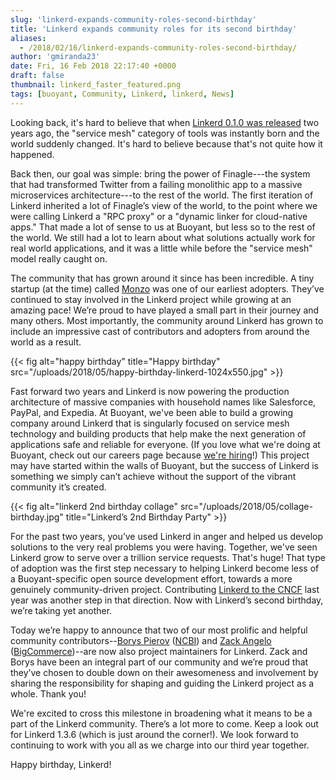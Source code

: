 ```yaml
---
slug: 'linkerd-expands-community-roles-second-birthday'
title: 'Linkerd expands community roles for its second birthday'
aliases:
  - /2018/02/16/linkerd-expands-community-roles-second-birthday/
author: 'gmiranda23'
date: Fri, 16 Feb 2018 22:17:40 +0000
draft: false
thumbnail: linkerd_faster_featured.png
tags: [buoyant, Community, Linkerd, linkerd, News]
---
```


Looking back, it's hard to believe that when [Linkerd 0.1.0 was released](https://buoyant.io/2016/02/18/linkerd-twitter-style-operability-for-microservices/) two years ago, the "service mesh" category of tools was instantly born and the world suddenly changed. It's hard to believe because that's not quite how it happened.

Back then, our goal was simple: bring the power of Finagle---the system that had transformed Twitter from a failing monolithic app to a massive microservices architecture---to the rest of the world. The first iteration of Linkerd inherited a lot of Finagle’s view of the world, to the point where we were calling Linkerd a "RPC proxy" or a "dynamic linker for cloud-native apps." That made a lot of sense to us at Buoyant, but less so to the rest of the world. We still had a lot to learn about what solutions actually work for real world applications, and it was a little while before the "service mesh" model really caught on.

The community that has grown around it since has been incredible. A tiny startup (at the time) called [Monzo](https://monzo.com/) was one of our earliest adopters. They’ve continued to stay involved in the Linkerd project while growing at an amazing pace! We’re proud to have played a small part in their journey and many others. Most importantly, the community around Linkerd has grown to include an impressive cast of contributors and adopters from around the world as a result.

{{< fig
  alt="happy birthday"
  title="Happy birthday"
  src="/uploads/2018/05/happy-birthday-linkerd-1024x550.jpg" >}}

Fast forward two years and Linkerd is now powering the production architecture of massive companies with household names like Salesforce, PayPal, and Expedia. At Buoyant, we've been able to build a growing company around Linkerd that is singularly focused on service mesh technology and building products that help make the next generation of applications safe and reliable for everyone. (If you love what we're doing at Buoyant, check out our careers page because [we're hiring](https://buoyant.io/careers/)!) This project may have started within the walls of Buoyant, but the success of Linkerd is something we simply can’t achieve without the support of the vibrant community it’s created.

{{< fig
  alt="linkerd 2nd birthday collage"
  src="/uploads/2018/05/collage-birthday.jpg"
  title="Linkerd’s 2nd Birthday Party" >}}

For the past two years, you’ve used Linkerd in anger and helped us develop solutions to the very real problems you were having. Together, we've seen Linkerd grow to serve over a trillion service requests. That's huge! That type of adoption was the first step necessary to helping Linkerd become less of a Buoyant-specific open source development effort, towards a more genuinely community-driven project. Contributing [Linkerd to the CNCF](https://buoyant.io/2017/01/23/linkerd-joins-the-cloud-native-computing-foundation/) last year was another step in that direction. Now with Linkerd’s second birthday, we’re taking yet another.

Today we’re happy to announce that two of our most prolific and helpful community contributors--[Borys Pierov](https://github.com/Ashald) ([NCBI](https://www.ncbi.nlm.nih.gov/)) and [Zack Angelo](https://github.com/zackangelo) ([BigCommerce](https://www.bigcommerce.com))--are now also project maintainers for Linkerd. Zack and Borys have been an integral part of our community and we’re proud that they’ve chosen to double down on their awesomeness and involvement by sharing the responsibility for shaping and guiding the Linkerd project as a whole. Thank you!

We're excited to cross this milestone in broadening what it means to be a part of the Linkerd community. There’s a lot more to come. Keep a look out for Linkerd 1.3.6 (which is just around the corner!). We look forward to continuing to work with you all as we charge into our third year together.

Happy birthday, Linkerd!

